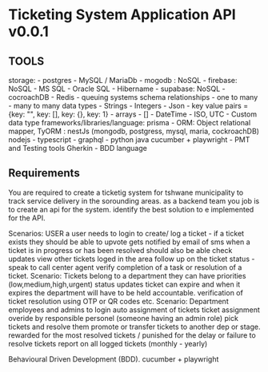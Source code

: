 # Ticketing System Application API v0.0.1

## TOOLS
storage:
    - postgres
    - MySQL / MariaDb
    - mogodb : NoSQL
    - firebase: NoSQL
    - MS SQL
    - Oracle SQL
    - Hibername
    - supabase: NoSQL
    - cocroachDB
    - Redis - queuing systems
schema
    relationships
        - one to many
        - many to many
    data types
        - Strings
        - Integers
        - Json - key value pairs = {key: "", key: [], key: {}, key: 1}
        - arrays - []
        - DateTime - ISO, UTC
        - Custom data type 
frameworks/libraries/language:
    prisma - ORM: Object relational mapper, TyORM : nestJs (mongodb, postgress, mysql, maria, cockroachDB)
    nodejs -
    typescript -
    graphql -
    python
    java
    cucumber + playwright - PMT and Testing tools
    Gherkin - BDD language

## Requirements
You are required to create a ticketig system for tshwane municipality to track service delivery in the sorounding areas. as a backend team you job is to create an api for the system. identify the best solution to e implemented for the API.

Scenarios: USER
    a user needs to login to create/ log a ticket - if a ticket exists they should be able to upvote
    gets notified by email of sms when a ticket is in progress or has been resolved
    should also be able check updates 
    view other tickets loged in the area
    follow up on the ticket status - speak to call center agent 
    verify completion of a task or resolution of a ticket.
Scenario: Tickets
    belong to a department
    they can have priorities (low,medium,high,urgent)
    status updates 
    ticket can expire and when it expires the department will have to be held accountable.
    verification of ticket resolution using OTP or QR codes etc.
Scenario: Department
    employees and admins  to login
    auto assignment of tickets
    ticket assignment overide by responsible personel (someone having an admin role)
    pick tickets and resolve them
    promote or transfer tickets to another dep or stage.
    rewarded for the most resolved tickets / punished for the delay or failure to resolve tickets
    report on all logged tickets (monthly - yearly)

Behavioural Driven Development (BDD).
cucumber + playwright









